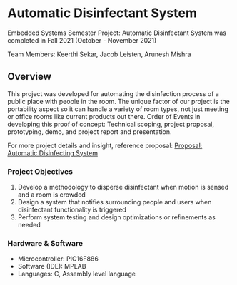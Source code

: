 # Automatic Disinfectant System
Embedded Systems Semester Project: Automatic Disinfectant System was completed in Fall 2021 (October - November 2021)

Team Members: Keerthi Sekar, Jacob Leisten, Arunesh Mishra

## Overview
This project was developed for automating the disinfection process of a public place with people in the room. The unique factor of our project is the portability aspect so it can handle a variety of room types, not just meeting or office rooms like current products out there. Order of Events in developing this proof of concept: Technical scoping, project proposal, prototyping, demo, and project report and presentation.

For more project details and insight, reference proposal: [Proposal: Automatic Disinfecting System](https://mailuc-my.sharepoint.com/:b:/g/personal/sekarku_mail_uc_edu/EdG2yYALppRCg2XSAp3iw0cB9sPFyE30siNwkntS7GU_Ow?e=kfaQMk)

### Project Objectives
1. Develop a methodology to disperse disinfectant when motion is sensed and a room is crowded
2. Design a system that notifies surrounding people and users when disinfectant functionality is triggered 
3. Perform system testing and design optimizations or refinements as needed 

### Hardware & Software
* Microcontroller: PIC16F886
* Software (IDE): MPLAB
* Languages: C, Assembly level language


